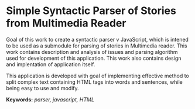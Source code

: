 # Simple Syntactic Parser of Stories from Multimedia Reader

Goal of this work to create a syntactic parser v JavaScript, which is intened to be used as a submodule for parsing of stories in Multimedia reader. This work contains description and analysis of issues and parsing algorithm used for development of this application. This work also contains design and implentation of application itself.

This application is developed with goal of implementing effective method to split complex text containing HTML tags into words and sentences, while being easy to use and modify.

**Keywords:**  *parser, javascript, HTML*
